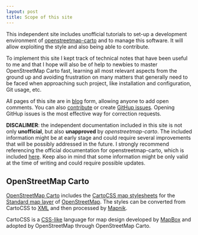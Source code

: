 ```yaml
---
layout: post
title: Scope of this site
---
```


This independent site includes unofficial tutorials to set-up a development environment of [openstreetmap-carto](https://github.com/gravitystorm/openstreetmap-carto) and to manage this software. It will allow exploiting the style and also being able to contribute.

To implement this site I kept track of technical notes that have been useful to me and that I hope will also be of help to newbies to master OpenStreetMap Carto fast, learning all most relevant aspects from the ground up and avoiding frustration on many matters that generally need to be faced when approaching such project, like installation and configuration, Git usage, etc.

All pages of this site are in [blog](#disqus_thread) form, allowing anyone to add open comments. You can also [contribute](how-to-contribute/) or create [GitHup issues](https://github.com/ircama/osm-carto-tutorials/issues). Opening GitHup issues is the most effective way for correction requests.

**DISCALIMER**: the independent documentation included in this site is not only **unofficial**, but also **unapproved** by *openstreetmap-carto*. The included information might be at early stage and could require several improvements that will be possibly addressed in the future. I strongly recommend referencing the official documentation for openstreetmap-carto, which is included [here](https://github.com/gravitystorm/openstreetmap-carto). Keep also in mind that some information might be only valid at the time of writing and could require possible updates.

## OpenStreetMap Carto

[OpenStreetMap Carto](https://github.com/gravitystorm/openstreetmap-carto) includes the [CartoCSS map stylesheets](http://wiki.openstreetmap.org/wiki/CartoCSS) for the [Standard map layer](http://wiki.openstreetmap.org/wiki/Standard_tile_layer) of [OpenStreetMap](http://www.openstreetmap.org). The styles can be converted from CartoCSS to [XML](https://github.com/mapnik/mapnik/wiki/XMLConfigReference) and then processed by [Mapnik](http://wiki.openstreetmap.org/wiki/Mapnik).

CartoCSS is a [CSS-like](https://en.wikipedia.org/wiki/Cascading_Style_Sheets) language for map design developed by [MapBox](https://en.wikipedia.org/wiki/Mapbox) and adopted by OpenStreetMap through OpenStreetMap Carto.

